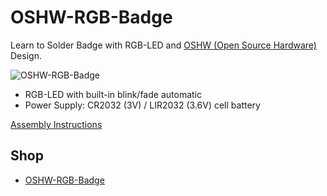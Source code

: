 # OSHW-RGB-Badge
Learn to Solder Badge with RGB-LED and [OSHW (Open Source Hardware)](http://www.oshwa.org/open-source-hardware-logo/) Design.

![OSHW-RGB-Badge](https://github.com/watterott/OSHW-RGB-Badge/raw/master/hardware/OSHW-RGB-Badge_v11.jpg)

* RGB-LED with built-in blink/fade automatic
* Power Supply: CR2032 (3V) / LIR2032 (3.6V) cell battery

[Assembly Instructions](https://github.com/watterott/OSHW-RGB-Badge/raw/master/hardware/OSHW-RGB-Badge.pdf)


## Shop
* [OSHW-RGB-Badge](http://www.watterott.com/en/OSHW-RGB-Badge)
